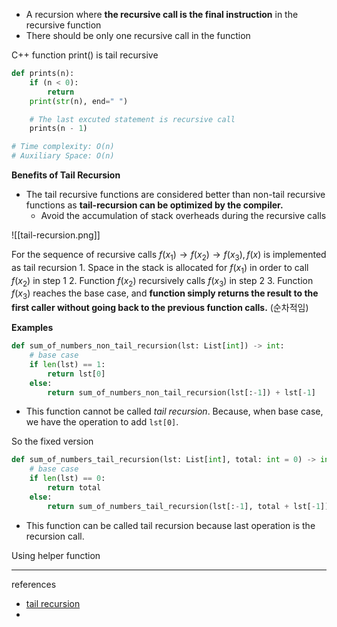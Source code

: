 - A recursion where **the recursive call is the final instruction** in the recursive function
- There should be only one recursive call in the function

C++ function print() is tail recursive
```python
def prints(n):
	if (n < 0):
		return
	print(str(n), end=" ")

	# The last excuted statement is recursive call
	prints(n - 1)

# Time complexity: O(n)
# Auxiliary Space: O(n)
```

**Benefits of Tail Recursion**

- The tail recursive functions are considered better than non-tail recursive functions as **tail-recursion can be optimized by the compiler.**
	- Avoid the accumulation of stack overheads during the recursive calls

![[tail-recursion.png]]

For the sequence of recursive calls $f(x_1) \rightarrow f(x_2) \rightarrow f(x_3), f(x)$ is implemented as tail recursion
	1. Space in the stack is allocated for $f(x_1)$ in order to call $f(x_2)$ in step 1
	2. Function $f(x_2)$ recursively calls $f(x_3)$ in step 2
	3. Function $f(x_3)$ reaches the base case, and **function simply returns the result to the first caller without going back to the previous function calls.** (순차적임)

**Examples**
```python
def sum_of_numbers_non_tail_recursion(lst: List[int]) -> int:
	# base case
	if len(lst) == 1:
		return lst[0]
	else:
		return sum_of_numbers_non_tail_recursion(lst[:-1]) + lst[-1]
```
- This function cannot be called *tail recursion*. Because, when base case, we have the operation to add `lst[0]`. 

So the fixed version
```python
def sum_of_numbers_tail_recursion(lst: List[int], total: int = 0) -> int:
	# base case
	if len(lst) == 0:
		return total
	else:
		return sum_of_numbers_tail_recursion(lst[:-1], total + lst[-1])
```
- This function can be called tail recursion because last operation is the recursion call. 

Using helper function


--------
references
- [tail recursion](https://www.geeksforgeeks.org/tail-recursion/)
- 

